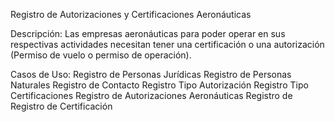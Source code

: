 Registro de Autorizaciones y Certificaciones Aeronáuticas

Descripción: 
Las empresas aeronáuticas para poder operar en sus respectivas actividades necesitan tener una certificación o una autorización (Permiso de vuelo o permiso de operación).

Casos de Uso:
Registro de Personas Jurídicas
Registro de Personas Naturales
Registro de Contacto
Registro Tipo Autorización
Registro Tipo Certificaciones
Registro de Autorizaciones Aeronáuticas
Registro de Registro de Certificación
